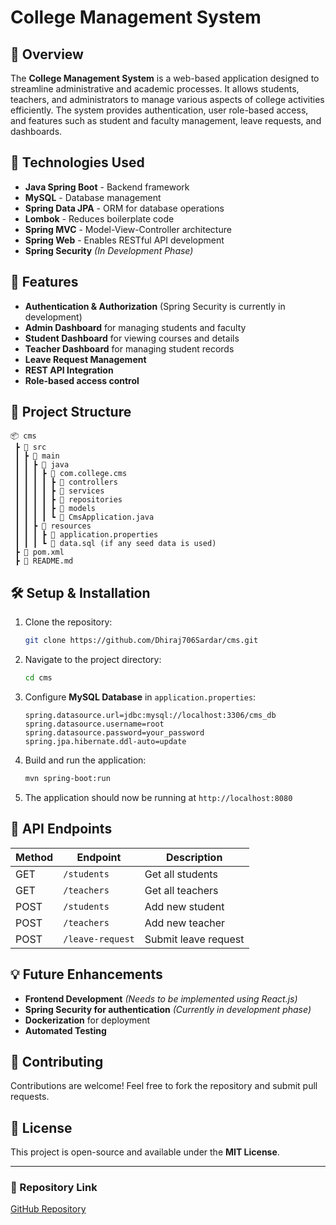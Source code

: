 # College Management System

## 📌 Overview
The **College Management System** is a web-based application designed to streamline administrative and academic processes. It allows students, teachers, and administrators to manage various aspects of college activities efficiently. The system provides authentication, user role-based access, and features such as student and faculty management, leave requests, and dashboards.

## 🚀 Technologies Used
- **Java Spring Boot** - Backend framework
- **MySQL** - Database management
- **Spring Data JPA** - ORM for database operations
- **Lombok** - Reduces boilerplate code
- **Spring MVC** - Model-View-Controller architecture
- **Spring Web** - Enables RESTful API development
- **Spring Security** *(In Development Phase)*

## 🔧 Features
- **Authentication & Authorization** (Spring Security is currently in development)
- **Admin Dashboard** for managing students and faculty
- **Student Dashboard** for viewing courses and details
- **Teacher Dashboard** for managing student records
- **Leave Request Management**
- **REST API Integration**
- **Role-based access control**

## 📂 Project Structure
```
📦 cms
 ┣ 📂 src
 ┃ ┣ 📂 main
 ┃ ┃ ┣ 📂 java
 ┃ ┃ ┃ ┣ 📂 com.college.cms
 ┃ ┃ ┃ ┃ ┣ 📂 controllers
 ┃ ┃ ┃ ┃ ┣ 📂 services
 ┃ ┃ ┃ ┃ ┣ 📂 repositories
 ┃ ┃ ┃ ┃ ┣ 📂 models
 ┃ ┃ ┃ ┃ ┗ 📜 CmsApplication.java
 ┃ ┃ ┣ 📂 resources
 ┃ ┃ ┃ ┣ 📜 application.properties
 ┃ ┃ ┃ ┗ 📜 data.sql (if any seed data is used)
 ┣ 📜 pom.xml
 ┣ 📜 README.md
```

## 🛠 Setup & Installation
1. Clone the repository:
   ```bash
   git clone https://github.com/Dhiraj706Sardar/cms.git
   ```
2. Navigate to the project directory:
   ```bash
   cd cms
   ```
3. Configure **MySQL Database** in `application.properties`:
   ```properties
   spring.datasource.url=jdbc:mysql://localhost:3306/cms_db
   spring.datasource.username=root
   spring.datasource.password=your_password
   spring.jpa.hibernate.ddl-auto=update
   ```
4. Build and run the application:
   ```bash
   mvn spring-boot:run
   ```
5. The application should now be running at `http://localhost:8080`

## 📌 API Endpoints
| Method | Endpoint | Description |
|--------|----------|--------------|
| GET | `/students` | Get all students |
| GET | `/teachers` | Get all teachers |
| POST | `/students` | Add new student |
| POST | `/teachers` | Add new teacher |
| POST | `/leave-request` | Submit leave request |

## 💡 Future Enhancements
- **Frontend Development** *(Needs to be implemented using React.js)*
- **Spring Security for authentication** *(Currently in development phase)*
- **Dockerization** for deployment
- **Automated Testing**

## 🤝 Contributing
Contributions are welcome! Feel free to fork the repository and submit pull requests.

## 📜 License
This project is open-source and available under the **MIT License**.

---
### 🔗 Repository Link
[GitHub Repository](https://github.com/Dhiraj706Sardar/cms.git)

